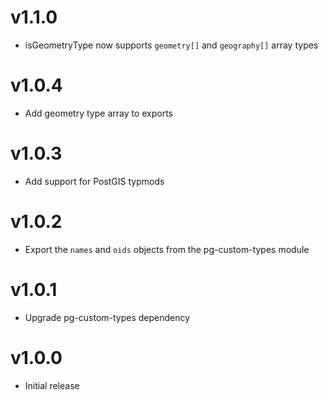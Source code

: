 # v1.1.0
* isGeometryType now supports `geometry[]` and `geography[]` array types

# v1.0.4
* Add geometry type array to exports

# v1.0.3
* Add support for PostGIS typmods

# v1.0.2
* Export the `names` and `oids` objects from the pg-custom-types module

# v1.0.1
* Upgrade pg-custom-types dependency

# v1.0.0
* Initial release
